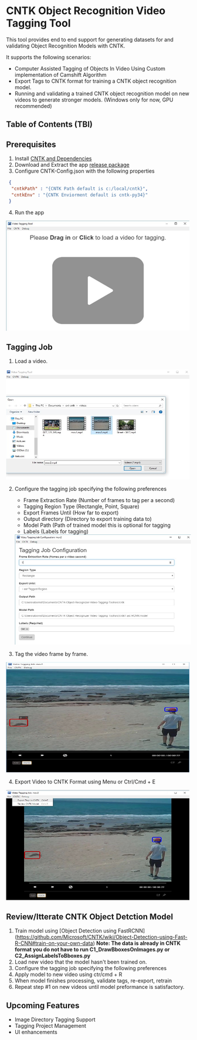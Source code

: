# CNTK Object Recognition Video Tagging Tool

This tool provides end to end support for generating datasets for and validating Object Recognition Models with CNTK.

It supports the following scenarios:

- Computer Assisted Tagging of Objects In Video Using Custom implementation of Camshift Algorithm
- Export Tags to CNTK format for training a CNTK object recognition model.
- Running and validating a trained CNTK object recognition model on new videos to generate stronger models. (Windows only for now, GPU recommended)

## Table of Contents (TBI)


## Prerequisites 
 1. Install [CNTK and Dependencies](https://github.com/Microsoft/CNTK/wiki/Object-Detection-using-Fast-R-CNN#setup)
 2. Download and Extract the app [release package](https://github.com/CatalystCode/CNTK-Object-Recognition-Video-Tagging-Tool/releases)
 3. Configure CNTK-Config.json with the following properties
 
  ```json
   {
    "cntkPath" : "{CNTK Path default is c:/local/cntk}", 
    "cntkEnv" : "{CNTK Enviorment default is cntk-py34}" 
   }
  ```
 4. Run the app
 
 <img src="/media/1_home.jpg" alt="Home Page" height="300px" width="500px"/>
 
## Tagging Job
 1. Load a video.
  
  <img src="/media/2_load.jpg" alt="Home Page" height="300" width="500"/>
   
 2. Configure the tagging job specifying the following preferences
 
    - Frame Extraction Rate (Number of frames to tag per a second)
    - Tagging Region Type (Rectangle, Point, Square)
    - Export Frames Until (How far to export)
    - Output directory (Directory to export training data to)
    - Model Path (Path of trained model this is optional for tagging 
    - Labels (Labels for tagging)
 
    <img src="/media/3_Job_Configuration.jpg" alt="Home Page" height="300" width="500"/>
 
 3. Tag the video frame by frame.
 
  <img src="/media/4_Tagging_Job.jpg" alt="Home Page" height="300" width="500"/>

 4. Export Video to CNTK Format using Menu or Ctrl/Cmd + E
 
  <img src="/media/5_Export.jpg" alt="Home Page" height="300" width="500"/>

 
## Review/Itterate CNTK Object Detction Model
 1. Train model using [Object Detection using FastRCNN] (https://github.com/Microsoft/CNTK/wiki/Object-Detection-using-Fast-R-CNN#train-on-your-own-data) **Note: The data is already in CNTK format you do not have to run C1_DrawBboxesOnImages.py or C2_AssignLabelsToBboxes.py**
 2. Load new video that the model hasn't been trained on.
 3. Configure the tagging job specifying the following preferences
 4. Apply model to new video using ctr/cmd + R
 5. When model finishes processing, validate tags, re-export, retrain
 6. Repeat step #1 on new videos until model preformance is satisfactory.  

## Upcoming Features
- Image Directory Tagging Support
- Tagging Project Management 
- UI enhancements 
